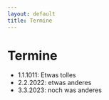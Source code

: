 ```yaml
---
layout: default
title: Termine
---
```

# Termine
* 1.1.1011:
Etwas tolles
* 2.2.2022:
etwas anderes
* 3.3.2023:
noch was anderes

